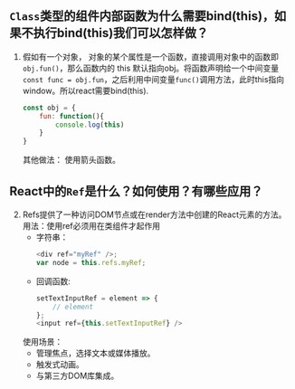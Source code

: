 ## `Class`类型的组件内部函数为什么需要bind(this)，如果不执行bind(this)我们可以怎样做？

1.  假如有一个对象， 对象的某个属性是一个函数，直接调用对象中的函数即`obj.fun()`，那么函数内的 this 默认指向obj。将函数声明给一个中间变量`const func = obj.fun`，之后利用中间变量`func()`调用方法，此时this指向window。所以react需要bind(this).
    ```JavaScript
    const obj = {
        fun: function(){
            console.log(this)
        }
    }
    ```
    其他做法： 使用箭头函数。

## React中的`Ref`是什么？如何使用？有哪些应用？

2.  Refs提供了一种访问DOM节点或在render方法中创建的React元素的方法。
    用法：使用ref必须用在类组件才起作用
    -   字符串：
        ```javascript
        <div ref="myRef" />;
        var node = this.refs.myRef;
        ```
    -   回调函数:
        ```javascript
        setTextInputRef = element => {
            // element
        };
        <input ref={this.setTextInputRef} />
        ```
    使用场景：
    -   管理焦点，选择文本或媒体播放。
    -   触发式动画。
    -   与第三方DOM库集成。
